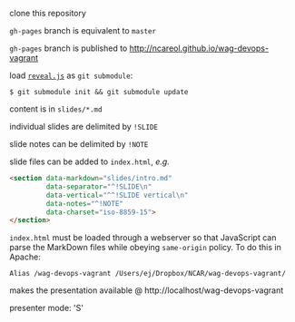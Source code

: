 clone this repository

`gh-pages` branch is equivalent to `master`

`gh-pages` branch is published to http://ncareol.github.io/wag-devops-vagrant

load [`reveal.js`](https://github.com/hakimel/reveal.js/) as `git submodule`:

    $ git submodule init && git submodule update

content is in `slides/*.md`

individual slides are delimited by `!SLIDE`

slide notes can be delimited by `!NOTE`

slide files can be added to `index.html`, *e.g.*

```html
<section data-markdown="slides/intro.md"
         data-separator="^!SLIDE\n"
         data-vertical="^^!SLIDE vertical\n"
         data-notes="^!NOTE"
         data-charset="iso-8859-15">
</section>
```

`index.html` must be loaded through a webserver so that JavaScript can parse the MarkDown files while obeying `same-origin` policy. To do this in Apache:

```
Alias /wag-devops-vagrant /Users/ej/Dropbox/NCAR/wag-devops-vagrant/
```

makes the presentation available @ http://localhost/wag-devops-vagrant

presenter mode: 'S'
